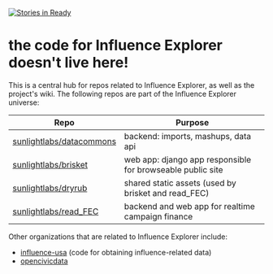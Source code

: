 [![Stories in Ready](https://badge.waffle.io/Sunlightlabs/influence_Explorer.png?label=ready&title=Ready)](https://waffle.io/Sunlightlabs/influence_Explorer)
# the code for Influence Explorer doesn't live here!

This is a central hub for repos related to Influence Explorer, as well as the project's wiki. The following repos are part of the Influence Explorer universe:

| Repo | Purpose |
| ---- | ------- |
| [sunlightlabs/datacommons](http://github.com/sunlightlabs/datacommons) | backend: imports, mashups, data api |
| [sunlightlabs/brisket](http://github.com/sunlightlabs/datacommons) | web app: django app responsible for browseable public site |
| [sunlightlabs/dryrub](http://github.com/sunlightlabs/dryrub) | shared static assets (used by brisket and read_FEC) |
| [sunlightlabs/read_FEC](http://github.com/sunlightlabs/read_FEC) | backend and web app for realtime campaign finance |

Other organizations that are related to Influence Explorer include:

 - [influence-usa](http://github.com/influence-usa) (code for obtaining influence-related data)
 - [opencivicdata](http://github.com/opencivicdata)
